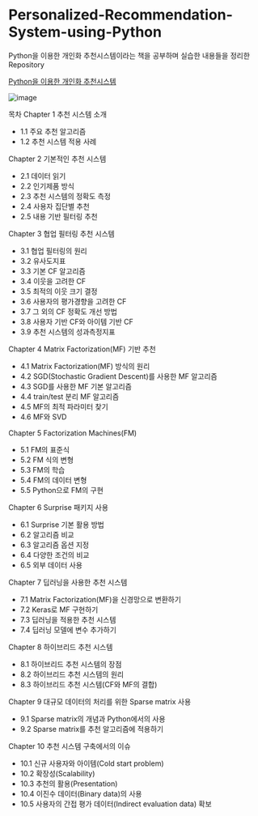 # Personalized-Recommendation-System-using-Python
Python을 이용한 개인화 추천시스템이라는 책을 공부하며 실습한 내용들을 정리한 Repository

<a href = "https://www.yes24.com/Product/Goods/110328538">Python을 이용한 개인화 추천시스템</a>

![image](https://github.com/taekyounglee1224/Personalized-Recommendation-System-using-Python/assets/122856705/8525b9a1-8900-4171-9ae6-7128fed3ed57)


목차
Chapter 1 추천 시스템 소개

- 1.1 주요 추천 알고리즘
- 1.2 추천 시스템 적용 사례

Chapter 2 기본적인 추천 시스템

- 2.1 데이터 읽기
- 2.2 인기제품 방식
- 2.3 추천 시스템의 정확도 측정
- 2.4 사용자 집단별 추천
- 2.5 내용 기반 필터링 추천

Chapter 3 협업 필터링 추천 시스템

- 3.1 협업 필터링의 원리
- 3.2 유사도지표
- 3.3 기본 CF 알고리즘
- 3.4 이웃을 고려한 CF
- 3.5 최적의 이웃 크기 결정
- 3.6 사용자의 평가경향을 고려한 CF
- 3.7 그 외의 CF 정확도 개선 방법
- 3.8 사용자 기반 CF와 아이템 기반 CF
- 3.9 추천 시스템의 성과측정지표

Chapter 4 Matrix Factorization(MF) 기반 추천

- 4.1 Matrix Factorization(MF) 방식의 원리
- 4.2 SGD(Stochastic Gradient Descent)를 사용한 MF 알고리즘
- 4.3 SGD를 사용한 MF 기본 알고리즘
- 4.4 train/test 분리 MF 알고리즘
- 4.5 MF의 최적 파라미터 찾기
- 4.6 MF와 SVD

Chapter 5 Factorization Machines(FM)

- 5.1 FM의 표준식
- 5.2 FM 식의 변형
- 5.3 FM의 학습
- 5.4 FM의 데이터 변형
- 5.5 Python으로 FM의 구현

Chapter 6 Surprise 패키지 사용

- 6.1 Surprise 기본 활용 방법
- 6.2 알고리즘 비교
- 6.3 알고리즘 옵션 지정
- 6.4 다양한 조건의 비교
- 6.5 외부 데이터 사용

Chapter 7 딥러닝을 사용한 추천 시스템

- 7.1 Matrix Factorization(MF)을 신경망으로 변환하기
- 7.2 Keras로 MF 구현하기
- 7.3 딥러닝을 적용한 추천 시스템
- 7.4 딥러닝 모델에 변수 추가하기

Chapter 8 하이브리드 추천 시스템

- 8.1 하이브리드 추천 시스템의 장점
- 8.2 하이브리드 추천 시스템의 원리
- 8.3 하이브리드 추천 시스템(CF와 MF의 결합)

Chapter 9 대규모 데이터의 처리를 위한 Sparse matrix 사용

- 9.1 Sparse matrix의 개념과 Python에서의 사용
- 9.2 Sparse matrix를 추천 알고리즘에 적용하기

Chapter 10 추천 시스템 구축에서의 이슈

- 10.1 신규 사용자와 아이템(Cold start problem)
- 10.2 확장성(Scalability)
- 10.3 추천의 활용(Presentation)
- 10.4 이진수 데이터(Binary data)의 사용
- 10.5 사용자의 간접 평가 데이터(Indirect evaluation data) 확보
